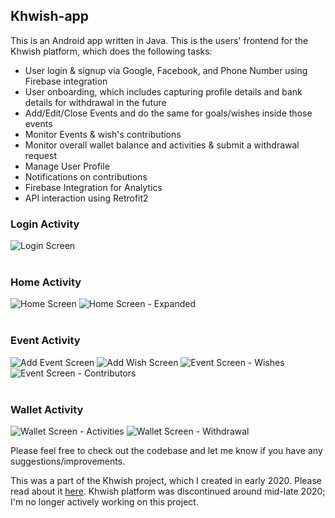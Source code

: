 ## Khwish-app
This is an Android app written in Java.
This is the users' frontend for the Khwish platform, which does the following tasks:
- User login & signup via Google, Facebook, and Phone Number using Firebase integration
- User onboarding, which includes capturing profile details and bank details for withdrawal in the future
- Add/Edit/Close Events and do the same for goals/wishes inside those events
- Monitor Events & wish's contributions
- Monitor overall wallet balance and activities & submit a withdrawal request
- Manage User Profile
- Notifications on contributions
- Firebase Integration for Analytics
- API interaction using Retrofit2

### Login Activity
![Login Screen](images/1.png)
<br><br>

### Home Activity
![Home Screen](images/2.png)
![Home Screen - Expanded](images/3.png)
<br><br>

### Event Activity
![Add Event Screen](images/8.png)
![Add Wish Screen](images/9.png)
![Event Screen - Wishes](images/5.png)
![Event Screen - Contributors](images/4.png)
<br><br>

### Wallet Activity
![Wallet Screen - Activities](images/6.png)
![Wallet Screen - Withdrawal](images/7.png)

Please feel free to check out the codebase and let me know if you have any suggestions/improvements.

This was a part of the Khwish project, which I created in early 2020. Please read about it [here](https://gist.github.com/2sjha/b9012f396290bf3b8ebfc2b89fcd01c4). Khwish platform was discontinued around mid-late 2020; I'm no longer actively working on this project.
